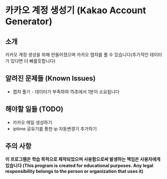 # 카카오 계정 생성기 (Kakao Account Generator)

## 소개

카카오 계정 생성을 위해 만들어졌으며 카카오 캡챠를 풀 수 있습니다(추가적인 데이터가 있다면 더 빠를듯합니다)

## 알려진 문제들 (Known Issues)

- 캡챠 풀기 - 데이터가 부족하여 15초에서 1분이 소요됩니다

## 해야할 일들 (TODO)

- 카카오 메일 생성하기
- iptime 공유기를 통한 ip 자동변경기 추가하기

## 주의 사항

**이 프로그램은 학습 목적으로 제작되었으며 사용함으로써 발생하는 책임은 사용자에게 있습니다 (This program is created for educational purposes. Any legal responsibility belongs to the person or organization that uses it)**
